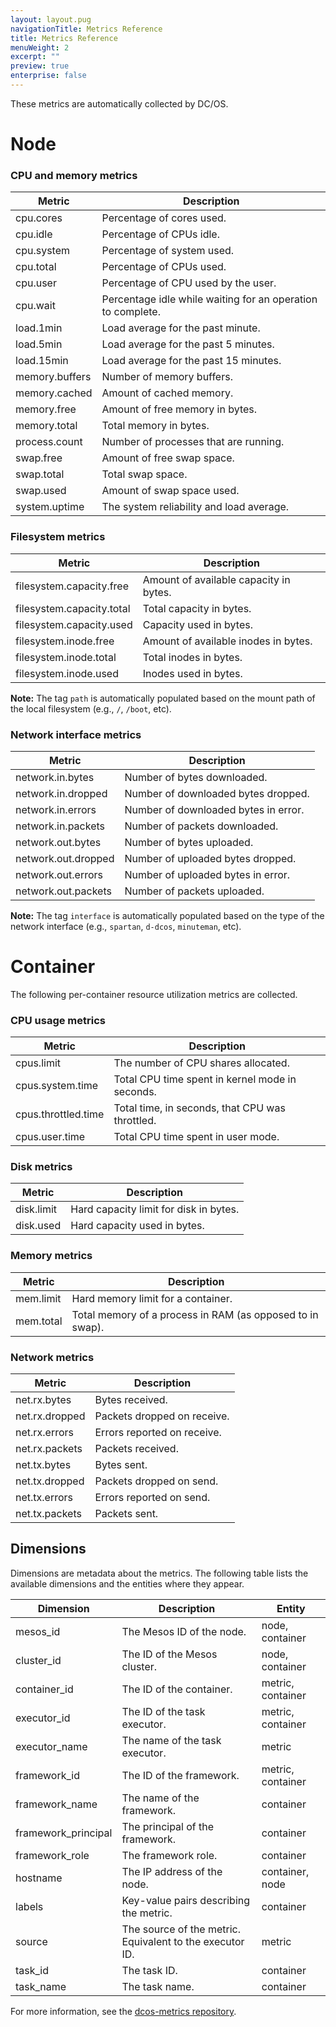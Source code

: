 ```yaml
---
layout: layout.pug
navigationTitle: Metrics Reference
title: Metrics Reference
menuWeight: 2
excerpt: ""
preview: true
enterprise: false
---
```

<!-- This source repo for this topic is https://github.com/dcos/dcos-docs -->

These metrics are automatically collected by DC/OS.

# Node

### CPU and memory metrics

| Metric         | Description                                                 |
| -------------- | ----------------------------------------------------------- |
| cpu.cores      | Percentage of cores used.                                   |
| cpu.idle       | Percentage of CPUs idle.                                    |
| cpu.system     | Percentage of system used.                                  |
| cpu.total      | Percentage of CPUs used.                                    |
| cpu.user       | Percentage of CPU used by the user.                         |
| cpu.wait       | Percentage idle while waiting for an operation to complete. |
| load.1min      | Load average for the past minute.                           |
| load.5min      | Load average for the past 5 minutes.                        |
| load.15min     | Load average for the past 15 minutes.                       |
| memory.buffers | Number of memory buffers.                                   |
| memory.cached  | Amount of cached memory.                                    |
| memory.free    | Amount of free memory in bytes.                             |
| memory.total   | Total memory in bytes.                                      |
| process.count  | Number of processes that are running.                       |
| swap.free      | Amount of free swap space.                                  |
| swap.total     | Total swap space.                                           |
| swap.used      | Amount of swap space used.                                  |
| system.uptime  | The system reliability and load average.                    |

### Filesystem metrics

| Metric                    | Description                            |
| ------------------------- | -------------------------------------- |
| filesystem.capacity.free  | Amount of available capacity in bytes. |
| filesystem.capacity.total | Total capacity in bytes.               |
| filesystem.capacity.used  | Capacity used in bytes.                |
| filesystem.inode.free     | Amount of available inodes in bytes.   |
| filesystem.inode.total    | Total inodes in bytes.                 |
| filesystem.inode.used     | Inodes used in bytes.                  |

**Note:** The tag `path` is automatically populated based on the mount path of the local filesystem (e.g., `/`, `/boot`, etc).

### Network interface metrics

| Metric              | Description                          |
| ------------------- | ------------------------------------ |
| network.in.bytes    | Number of bytes downloaded.          |
| network.in.dropped  | Number of downloaded bytes dropped.  |
| network.in.errors   | Number of downloaded bytes in error. |
| network.in.packets  | Number of packets downloaded.        |
| network.out.bytes   | Number of bytes uploaded.            |
| network.out.dropped | Number of uploaded bytes dropped.    |
| network.out.errors  | Number of uploaded bytes in error.   |
| network.out.packets | Number of packets uploaded.          |

**Note:** The tag `interface` is automatically populated based on the type of the network interface (e.g., `spartan`, `d-dcos`, `minuteman`, etc).

# Container

The following per-container resource utilization metrics are collected.

### CPU usage metrics

<!-- https://github.com/apache/mesos/blob/1.0.1/include/mesos/v1/mesos.proto -->

| Metric              | Description                                     |
| ------------------- | ----------------------------------------------- |
| cpus.limit          | The number of CPU shares allocated.             |
| cpus.system.time    | Total CPU time spent in kernel mode in seconds. |
| cpus.throttled.time | Total time, in seconds, that CPU was throttled. |
| cpus.user.time      | Total CPU time spent in user mode.              |

### Disk metrics

| Metric     | Description                            |
| ---------- | -------------------------------------- |
| disk.limit | Hard capacity limit for disk in bytes. |
| disk.used  | Hard capacity used in bytes.           |

### Memory metrics

<!-- https://github.com/apache/mesos/blob/1.0.1/include/mesos/v1/mesos.proto -->

| Metric    | Description                                               |
| --------- | --------------------------------------------------------- |
| mem.limit | Hard memory limit for a container.                        |
| mem.total | Total memory of a process in RAM (as opposed to in swap). |

### Network metrics

<!-- http://mesos.apache.org/documentation/latest/port-mapping-isolator -->

| Metric         | Description                 |
| -------------- | --------------------------- |
| net.rx.bytes   | Bytes received.             |
| net.rx.dropped | Packets dropped on receive. |
| net.rx.errors  | Errors reported on receive. |
| net.rx.packets | Packets received.           |
| net.tx.bytes   | Bytes sent.                 |
| net.tx.dropped | Packets dropped on send.    |
| net.tx.errors  | Errors reported on send.    |
| net.tx.packets | Packets sent.               |

## Dimensions

Dimensions are metadata about the metrics. The following table lists the available dimensions and the entities where they appear.

| Dimension           | Description                                              | Entity            |
| ------------------- | -------------------------------------------------------- | ----------------- |
| mesos_id            | The Mesos ID of the node.                                | node, container   |
| cluster_id          | The ID of the Mesos cluster.                             | node, container   |
| container_id        | The ID of the container.                                 | metric, container |
| executor_id         | The ID of the task executor.                             | metric, container |
| executor_name       | The name of the task executor.                           | metric            |
| framework_id        | The ID of the framework.                                 | metric, container |
| framework_name      | The name of the framework.                               | container         |
| framework_principal | The principal of the framework.                          | container         |
| framework_role      | The framework role.                                      | container         |
| hostname            | The IP address of the node.                              | container, node   |
| labels              | Key-value pairs describing the metric.                   | container         |
| source              | The source of the metric. Equivalent to the executor ID. | metric            |
| task_id             | The task ID.                                             | container         |
| task_name           | The task name.                                           | container         |

For more information, see the [dcos-metrics repository](https://github.com/dcos/dcos-metrics).